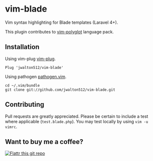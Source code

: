 # vim-blade #

Vim syntax highlighting for Blade templates (Laravel 4+).

This plugin contributes to [vim-polyglot](https://github.com/sheerun/vim-polyglot) language pack.

Installation
------------

Using vim-plug
[vim-plug](https://github.com/junegunn/vim-plug).

    Plug 'jwalton512/vim-blade'

Using pathogen 
[pathogen.vim](https://github.com/tpope/vim-pathogen).  

    cd ~/.vim/bundle
    git clone git://github.com/jwalton512/vim-blade.git

Contributing
------------

Pull requests are greatly appreciated. Please be certain to include a test where applicable (`test.blade.php`). You may test locally by using `vim -u vimrc`.

Want to buy me a coffee?
------------------------
[![Flattr this git repo](http://api.flattr.com/button/flattr-badge-large.png)](https://flattr.com/submit/auto?user_id=jwalton512&url=https://github.com/jwalton512/vim-blade&title=vim-blade&language=vimscript&tags=github&category=software)
